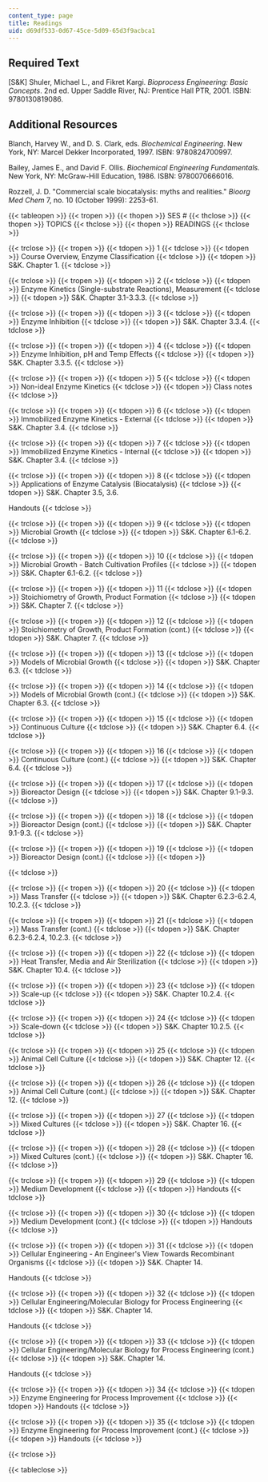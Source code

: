 ```yaml
---
content_type: page
title: Readings
uid: d69df533-0d67-45ce-5d09-65d3f9acbca1
---
```


Required Text
-------------

\[S&K\] Shuler, Michael L., and Fikret Kargi. _Bioprocess Engineering: Basic Concepts_. 2nd ed. Upper Saddle River, NJ: Prentice Hall PTR, 2001. ISBN: 9780130819086.

Additional Resources
--------------------

Blanch, Harvey W., and D. S. Clark, eds. _Biochemical Engineering_. New York, NY: Marcel Dekker Incorporated, 1997. ISBN: 9780824700997.

Bailey, James E., and David F. Ollis. _Biochemical Engineering Fundamentals._ New York, NY: McGraw-Hill Education, 1986. ISBN: 9780070666016.

Rozzell, J. D. "Commercial scale biocatalysis: myths and realities." _Bioorg Med Chem_ 7, no. 10 (October 1999): 2253-61.

{{< tableopen >}}
{{< tropen >}}
{{< thopen >}}
SES #
{{< thclose >}}
{{< thopen >}}
TOPICS
{{< thclose >}}
{{< thopen >}}
READINGS
{{< thclose >}}

{{< trclose >}}
{{< tropen >}}
{{< tdopen >}}
1
{{< tdclose >}}
{{< tdopen >}}
Course Overview, Enzyme Classification
{{< tdclose >}}
{{< tdopen >}}
S&K. Chapter 1.
{{< tdclose >}}

{{< trclose >}}
{{< tropen >}}
{{< tdopen >}}
2
{{< tdclose >}}
{{< tdopen >}}
Enzyme Kinetics (Single-substrate Reactions), Measurement
{{< tdclose >}}
{{< tdopen >}}
S&K. Chapter 3.1-3.3.3.
{{< tdclose >}}

{{< trclose >}}
{{< tropen >}}
{{< tdopen >}}
3
{{< tdclose >}}
{{< tdopen >}}
Enzyme Inhibition
{{< tdclose >}}
{{< tdopen >}}
S&K. Chapter 3.3.4.
{{< tdclose >}}

{{< trclose >}}
{{< tropen >}}
{{< tdopen >}}
4
{{< tdclose >}}
{{< tdopen >}}
Enzyme Inhibition, pH and Temp Effects
{{< tdclose >}}
{{< tdopen >}}
S&K. Chapter 3.3.5.
{{< tdclose >}}

{{< trclose >}}
{{< tropen >}}
{{< tdopen >}}
5
{{< tdclose >}}
{{< tdopen >}}
Non-ideal Enzyme Kinetics
{{< tdclose >}}
{{< tdopen >}}
Class notes
{{< tdclose >}}

{{< trclose >}}
{{< tropen >}}
{{< tdopen >}}
6
{{< tdclose >}}
{{< tdopen >}}
Immobilized Enzyme Kinetics - External
{{< tdclose >}}
{{< tdopen >}}
S&K. Chapter 3.4.
{{< tdclose >}}

{{< trclose >}}
{{< tropen >}}
{{< tdopen >}}
7
{{< tdclose >}}
{{< tdopen >}}
Immobilized Enzyme Kinetics - Internal
{{< tdclose >}}
{{< tdopen >}}
S&K. Chapter 3.4.
{{< tdclose >}}

{{< trclose >}}
{{< tropen >}}
{{< tdopen >}}
8
{{< tdclose >}}
{{< tdopen >}}
Applications of Enzyme Catalysis (Biocatalysis)
{{< tdclose >}}
{{< tdopen >}}
S&K. Chapter 3.5, 3.6.  
  
Handouts
{{< tdclose >}}

{{< trclose >}}
{{< tropen >}}
{{< tdopen >}}
9
{{< tdclose >}}
{{< tdopen >}}
Microbial Growth
{{< tdclose >}}
{{< tdopen >}}
S&K. Chapter 6.1-6.2.
{{< tdclose >}}

{{< trclose >}}
{{< tropen >}}
{{< tdopen >}}
10
{{< tdclose >}}
{{< tdopen >}}
Microbial Growth - Batch Cultivation Profiles
{{< tdclose >}}
{{< tdopen >}}
S&K. Chapter 6.1-6.2.
{{< tdclose >}}

{{< trclose >}}
{{< tropen >}}
{{< tdopen >}}
11
{{< tdclose >}}
{{< tdopen >}}
Stoichiometry of Growth, Product Formation
{{< tdclose >}}
{{< tdopen >}}
S&K. Chapter 7.
{{< tdclose >}}

{{< trclose >}}
{{< tropen >}}
{{< tdopen >}}
12
{{< tdclose >}}
{{< tdopen >}}
Stoichiometry of Growth, Product Formation (cont.)
{{< tdclose >}}
{{< tdopen >}}
S&K. Chapter 7.
{{< tdclose >}}

{{< trclose >}}
{{< tropen >}}
{{< tdopen >}}
13
{{< tdclose >}}
{{< tdopen >}}
Models of Microbial Growth
{{< tdclose >}}
{{< tdopen >}}
S&K. Chapter 6.3.
{{< tdclose >}}

{{< trclose >}}
{{< tropen >}}
{{< tdopen >}}
14
{{< tdclose >}}
{{< tdopen >}}
Models of Microbial Growth (cont.)
{{< tdclose >}}
{{< tdopen >}}
S&K. Chapter 6.3.
{{< tdclose >}}

{{< trclose >}}
{{< tropen >}}
{{< tdopen >}}
15
{{< tdclose >}}
{{< tdopen >}}
Continuous Culture
{{< tdclose >}}
{{< tdopen >}}
S&K. Chapter 6.4.
{{< tdclose >}}

{{< trclose >}}
{{< tropen >}}
{{< tdopen >}}
16
{{< tdclose >}}
{{< tdopen >}}
Continuous Culture (cont.)
{{< tdclose >}}
{{< tdopen >}}
S&K. Chapter 6.4.
{{< tdclose >}}

{{< trclose >}}
{{< tropen >}}
{{< tdopen >}}
17
{{< tdclose >}}
{{< tdopen >}}
Bioreactor Design
{{< tdclose >}}
{{< tdopen >}}
S&K. Chapter 9.1-9.3.
{{< tdclose >}}

{{< trclose >}}
{{< tropen >}}
{{< tdopen >}}
18
{{< tdclose >}}
{{< tdopen >}}
Bioreactor Design (cont.)
{{< tdclose >}}
{{< tdopen >}}
S&K. Chapter 9.1-9.3.
{{< tdclose >}}

{{< trclose >}}
{{< tropen >}}
{{< tdopen >}}
19
{{< tdclose >}}
{{< tdopen >}}
Bioreactor Design (cont.)
{{< tdclose >}}
{{< tdopen >}}

{{< tdclose >}}

{{< trclose >}}
{{< tropen >}}
{{< tdopen >}}
20
{{< tdclose >}}
{{< tdopen >}}
Mass Transfer
{{< tdclose >}}
{{< tdopen >}}
S&K. Chapter 6.2.3-6.2.4, 10.2.3.
{{< tdclose >}}

{{< trclose >}}
{{< tropen >}}
{{< tdopen >}}
21
{{< tdclose >}}
{{< tdopen >}}
Mass Transfer (cont.)
{{< tdclose >}}
{{< tdopen >}}
S&K. Chapter 6.2.3-6.2.4, 10.2.3.
{{< tdclose >}}

{{< trclose >}}
{{< tropen >}}
{{< tdopen >}}
22
{{< tdclose >}}
{{< tdopen >}}
Heat Transfer, Media and Air Sterilization
{{< tdclose >}}
{{< tdopen >}}
S&K. Chapter 10.4.
{{< tdclose >}}

{{< trclose >}}
{{< tropen >}}
{{< tdopen >}}
23
{{< tdclose >}}
{{< tdopen >}}
Scale-up
{{< tdclose >}}
{{< tdopen >}}
S&K. Chapter 10.2.4.
{{< tdclose >}}

{{< trclose >}}
{{< tropen >}}
{{< tdopen >}}
24
{{< tdclose >}}
{{< tdopen >}}
Scale-down
{{< tdclose >}}
{{< tdopen >}}
S&K. Chapter 10.2.5.
{{< tdclose >}}

{{< trclose >}}
{{< tropen >}}
{{< tdopen >}}
25
{{< tdclose >}}
{{< tdopen >}}
Animal Cell Culture
{{< tdclose >}}
{{< tdopen >}}
S&K. Chapter 12.
{{< tdclose >}}

{{< trclose >}}
{{< tropen >}}
{{< tdopen >}}
26
{{< tdclose >}}
{{< tdopen >}}
Animal Cell Culture (cont.)
{{< tdclose >}}
{{< tdopen >}}
S&K. Chapter 12.
{{< tdclose >}}

{{< trclose >}}
{{< tropen >}}
{{< tdopen >}}
27
{{< tdclose >}}
{{< tdopen >}}
Mixed Cultures
{{< tdclose >}}
{{< tdopen >}}
S&K. Chapter 16.
{{< tdclose >}}

{{< trclose >}}
{{< tropen >}}
{{< tdopen >}}
28
{{< tdclose >}}
{{< tdopen >}}
Mixed Cultures (cont.)
{{< tdclose >}}
{{< tdopen >}}
S&K. Chapter 16.
{{< tdclose >}}

{{< trclose >}}
{{< tropen >}}
{{< tdopen >}}
29
{{< tdclose >}}
{{< tdopen >}}
Medium Development
{{< tdclose >}}
{{< tdopen >}}
Handouts
{{< tdclose >}}

{{< trclose >}}
{{< tropen >}}
{{< tdopen >}}
30
{{< tdclose >}}
{{< tdopen >}}
Medium Development (cont.)
{{< tdclose >}}
{{< tdopen >}}
Handouts
{{< tdclose >}}

{{< trclose >}}
{{< tropen >}}
{{< tdopen >}}
31
{{< tdclose >}}
{{< tdopen >}}
Cellular Engineering - An Engineer's View Towards Recombinant Organisms
{{< tdclose >}}
{{< tdopen >}}
S&K. Chapter 14.  
  
Handouts
{{< tdclose >}}

{{< trclose >}}
{{< tropen >}}
{{< tdopen >}}
32
{{< tdclose >}}
{{< tdopen >}}
Cellular Engineering/Molecular Biology for Process Engineering
{{< tdclose >}}
{{< tdopen >}}
S&K. Chapter 14.  
  
Handouts
{{< tdclose >}}

{{< trclose >}}
{{< tropen >}}
{{< tdopen >}}
33
{{< tdclose >}}
{{< tdopen >}}
Cellular Engineering/Molecular Biology for Process Engineering (cont.)
{{< tdclose >}}
{{< tdopen >}}
S&K. Chapter 14.  
  
Handouts
{{< tdclose >}}

{{< trclose >}}
{{< tropen >}}
{{< tdopen >}}
34
{{< tdclose >}}
{{< tdopen >}}
Enzyme Engineering for Process Improvement
{{< tdclose >}}
{{< tdopen >}}
Handouts
{{< tdclose >}}

{{< trclose >}}
{{< tropen >}}
{{< tdopen >}}
35
{{< tdclose >}}
{{< tdopen >}}
Enzyme Engineering for Process Improvement (cont.)
{{< tdclose >}}
{{< tdopen >}}
Handouts
{{< tdclose >}}

{{< trclose >}}

{{< tableclose >}}